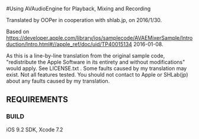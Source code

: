 #Using AVAudioEngine for Playback, Mixing and Recording

Translated by OOPer in cooperation with shlab.jp, on 2016/1/30.

Based on
<https://developer.apple.com/library/ios/samplecode/AVAEMixerSample/Introduction/Intro.html#//apple_ref/doc/uid/TP40015134>
2016-01-08.

As this is a line-by-line translation from the original sample code, "redistribute the Apple Software in its entirety and without modifications" would apply. See LICENSE.txt .
Some faults caused by my translation may exist. Not all features tested.
You should not contact to Apple or SHLab(jp) about any faults caused by my translation.

REQUIREMENTS
------------

### BUILD ###
iOS 9.2 SDK, Xcode 7.2